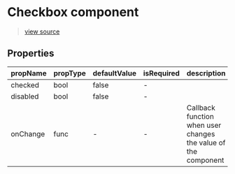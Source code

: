 # Checkbox component

> [view source](https://github.com/wix/wix-style-react/blob/master/stories/Checkbox.js)

## Properties

| propName | propType | defaultValue | isRequired | description |
|----------|----------|--------------|------------|-------------|
| checked | bool | false | - | |
| disabled | bool | false | - | |
| onChange | func | - | - | Callback function when user changes the value of the component |

